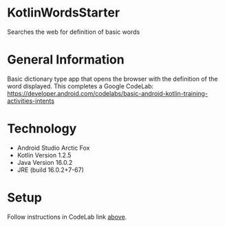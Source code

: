 # KotlinWordsStarter
Searches the web for definition of basic words

# General Information
 Basic dictionary type app that opens the browser with the definition of the word displayed.
 This completes a Google CodeLab: https://developer.android.com/codelabs/basic-android-kotlin-training-activities-intents

# Technology
- Android Studio Arctic Fox
- Kotlin Version 1.2.5
- Java Version 16.0.2
- JRE (build 16.0.2+7-67)

# Setup
Follow instructions in CodeLab link [above](#general-information).
